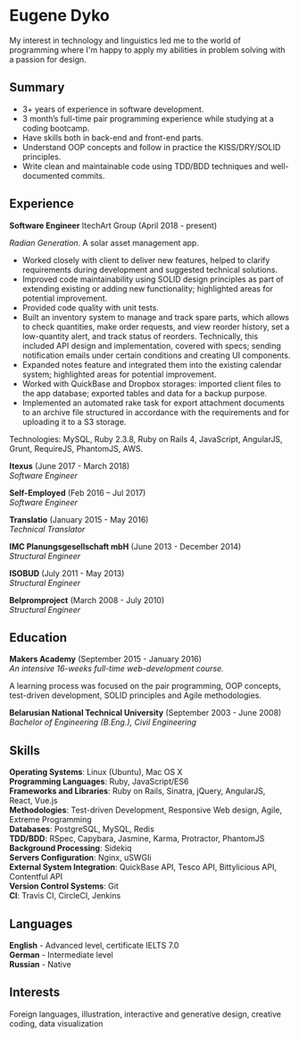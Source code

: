 # Eugene Dyko

My interest in technology and linguistics led me to the world of programming where I'm happy to apply my abilities in problem solving with a passion for design.

## Summary

- 3+ years of experience in software development.
- 3 month’s full-time pair programming experience while studying at a coding bootcamp.
- Have skills both in back-end and front-end parts.
- Understand OOP concepts and follow in practice the KISS/DRY/SOLID principles.
- Write clean and maintainable code using TDD/BDD techniques and well-documented commits.

## Experience

**Software Engineer** ItechArt Group (April 2018 - present)

*Radian Generation*. A solar asset management app.
- Worked closely with client to deliver new features, helped to clarify requirements during development and suggested technical solutions.
- Improved code maintainability using SOLID design principles as part of extending existing or adding new functionality; highlighted areas for potential improvement.
- Provided code quality with unit tests.
- Built an inventory system to manage and track spare parts, which allows to check quantities, make order requests, and view reorder history, set a low-quantity alert, and track status of reorders. Technically, this included API design and implementation, covered with specs; sending notification emails under certain conditions and creating UI components.
- Expanded notes feature and integrated them into the existing calendar system; highlighted areas for potential improvement.
- Worked with QuickBase and Dropbox storages: imported client files to the app database; exported tables and data for a backup purpose.
- Implemented an automated rake task for export attachment documents to an archive file structured in accordance with the requirements and for uploading it to a S3 storage.

Technologies: MySQL, Ruby 2.3.8, Ruby on Rails 4, JavaScript, AngularJS, Grunt, RequireJS, PhantomJS, AWS.


**Itexus** (June 2017 - March 2018)\
*Software Engineer*

**Self-Employed** (Feb 2016 – Jul 2017)\
*Software Engineer*

**Translatio** (January 2015 - May 2016)\
*Technical Translator*

**IMC Planungsgesellschaft mbH** (June 2013 - December 2014)\
*Structural Engineer*

**ISOBUD** (July 2011 - May 2013)\
*Structural Engineer*

**Belpromproject** (March 2008 - July 2010)\
*Structural Engineer*

## Education

**Makers Academy** (September 2015 - January 2016)\
*An intensive 16-weeks full-time web-development course.*

A learning process was focused on the pair programming, OOP concepts, test-driven development, SOLID principles and Agile methodologies.

**Belarusian National Technical University** (September 2003 - June 2008)\
*Bachelor of Engineering (B.Eng.), Civil Engineering*

## Skills

**Operating Systems**: Linux (Ubuntu), Mac OS X\
**Programming Languages**: Ruby, JavaScript/ES6\
**Frameworks and Libraries**: Ruby on Rails, Sinatra, jQuery, AngularJS, React, Vue.js\
**Methodologies**: Test-driven Development, Responsive Web design, Agile, Extreme Programming\
**Databases**: PostgreSQL, MySQL, Redis\
**TDD/BDD**: RSpec, Capybara, Jasmine, Karma, Protractor, PhantomJS\
**Background Processing**: Sidekiq\
**Servers Configuration**: Nginx, uSWGIi\
**External System Integration**: QuickBase API, Tesco API, Bittylicious API, Contentful API\
**Version Control Systems**: Git\
**CI**: Travis CI, CircleCI, Jenkins

## Languages

**English** - Advanced level, certificate IELTS 7.0\
**German** - Intermediate level\
**Russian** - Native

## Interests

Foreign languages, illustration, interactive and generative design, creative coding, data visualization
